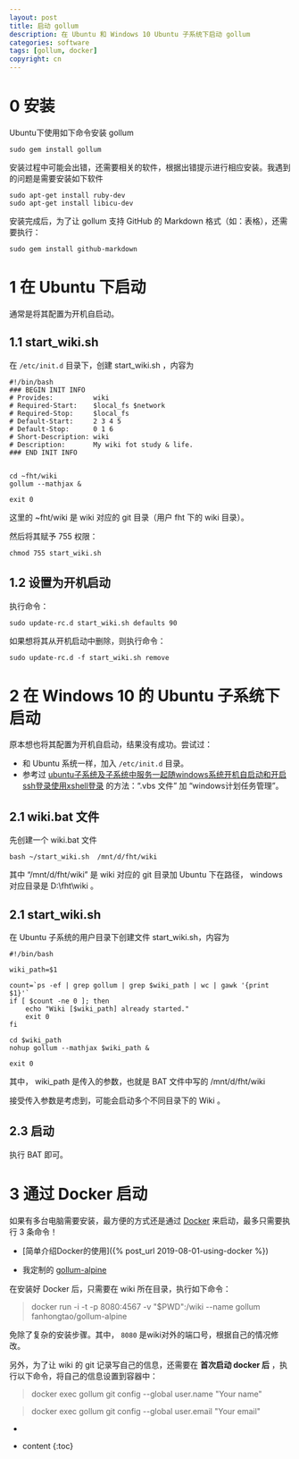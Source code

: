```yaml
---
layout: post
title: 启动 gollum
description: 在 Ubuntu 和 Windows 10 Ubuntu 子系统下启动 gollum
categories: software
tags: [gollum, docker]
copyright: cn
---
```


# 0 安装

Ubuntu下使用如下命令安装 gollum
```
sudo gem install gollum
```

安装过程中可能会出错，还需要相关的软件，根据出错提示进行相应安装。我遇到的问题是需要安装如下软件
```
sudo apt-get install ruby-dev
sudo apt-get install libicu-dev
```

安装完成后，为了让 gollum 支持 GitHub 的 Markdown 格式（如：表格），还需要执行：
```
sudo gem install github-markdown
```

# 1 在 Ubuntu 下启动

通常是将其配置为开机自启动。

## 1.1 start_wiki.sh

在 `/etc/init.d` 目录下，创建 start_wiki.sh ，内容为

```
#!/bin/bash
### BEGIN INIT INFO
# Provides:          wiki
# Required-Start:    $local_fs $network
# Required-Stop:     $local_fs
# Default-Start:     2 3 4 5
# Default-Stop:      0 1 6
# Short-Description: wiki
# Description:       My wiki fot study & life.
### END INIT INFO


cd ~fht/wiki
gollum --mathjax &

exit 0
```

这里的 ~fht/wiki 是 wiki 对应的 git 目录（用户 fht 下的 wiki 目录）。

然后将其赋予 755 权限：

```
chmod 755 start_wiki.sh
```

## 1.2 设置为开机启动

执行命令：

```
sudo update-rc.d start_wiki.sh defaults 90
```

如果想将其从开机启动中删除，则执行命令：

```
sudo update-rc.d -f start_wiki.sh remove
```

# 2 在 Windows 10 的 Ubuntu 子系统下启动

原本想也将其配置为开机自启动，结果没有成功。尝试过：

* 和 Ubuntu 系统一样，加入 `/etc/init.d` 目录。
* 参考过 [ubuntu子系统及子系统中服务一起随windows系统开机自启动和开启ssh登录使用xshell登录](http://bbs.pcbeta.com/viewthread-1771348-1-1.html) 的方法：“.vbs 文件” 加 “windows计划任务管理”。


## 2.1 wiki.bat 文件

先创建一个 wiki.bat 文件

```
bash ~/start_wiki.sh  /mnt/d/fht/wiki
```

其中 “/mnt/d/fht/wiki” 是 wiki 对应的 git 目录加 Ubuntu 下在路径， windows 对应目录是 D:\fht\wiki 。

## 2.1 start_wiki.sh

在 Ubuntu 子系统的用户目录下创建文件 start_wiki.sh，内容为

```
#!/bin/bash

wiki_path=$1

count=`ps -ef | grep gollum | grep $wiki_path | wc | gawk '{print $1}'`
if [ $count -ne 0 ]; then
    echo "Wiki [$wiki_path] already started."
    exit 0
fi

cd $wiki_path
nohup gollum --mathjax $wiki_path &

exit 0
```

其中， wiki_path 是传入的参数，也就是 BAT 文件中写的 /mnt/d/fht/wiki

接受传入参数是考虑到，可能会启动多个不同目录下的 Wiki 。

## 2.3 启动

执行 BAT 即可。


# 3 通过 Docker 启动

如果有多台电脑需要安装，最方便的方式还是通过 [Docker](https://www.docker.com/) 来启动，最多只需要执行 3 条命令！

* [简单介绍Docker的使用]({% post_url 2019-08-01-using-docker %})

* 我定制的 [gollum-alpine](https://cloud.docker.com/u/fanhongtao/repository/docker/fanhongtao/gollum-alpine)

在安装好 Docker 后，只需要在 wiki 所在目录，执行如下命令：

> docker run -i -t -p 8080:4567 -v "$PWD":/wiki --name gollum fanhongtao/gollum-alpine

免除了复杂的安装步骤。其中， `8080` 是wiki对外的端口号，根据自己的情况修改。

另外，为了让 wiki 的 git 记录写自己的信息，还需要在 **首次启动 docker 后** ，执行以下命令，将自己的信息设置到容器中：

> docker exec gollum git config --global user.name "Your name"

> docker exec gollum git config --global user.email "Your email"



-

* content
{:toc}


